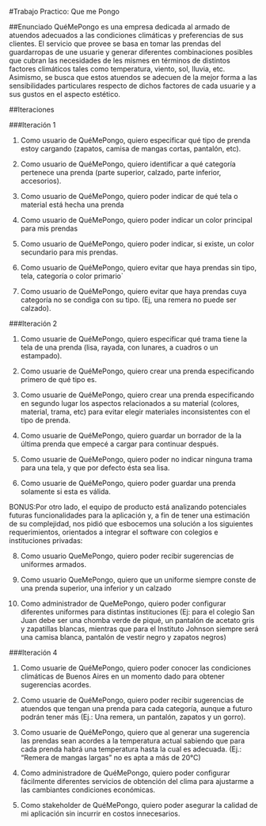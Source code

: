 #Trabajo Practico: Que me Pongo

##Enunciado
QuéMePongo es una empresa dedicada al armado de atuendos adecuados a las condiciones climáticas y preferencias de sus clientes. El servicio que provee se basa en tomar las prendas del guardarropas de une usuarie y generar diferentes combinaciones posibles que cubran las necesidades de les mismes en términos de distintos factores climáticos tales como temperatura, viento, sol, lluvia, etc. Asimismo, se busca que estos atuendos se adecuen de la mejor forma a las sensibilidades particulares respecto de dichos factores de cada usuarie y a sus gustos en el aspecto estético.

##Iteraciones

###Iteración 1
1. Como usuario de QuéMePongo, quiero especificar qué tipo de prenda estoy cargando (zapatos, camisa de mangas cortas, pantalón, etc).

2. Como usuario de QuéMePongo, quiero identificar a qué categoría pertenece una prenda (parte superior, calzado, parte inferior, accesorios).

3. Como usuario de QuéMePongo, quiero poder indicar de qué tela o material está hecha una prenda

4. Como usuario de QuéMePongo, quiero poder indicar un color principal para mis prendas

5. Como usuario de QuéMePongo, quiero poder indicar, si existe, un color secundario para mis prendas.

6. Como usuario de QuéMePongo, quiero evitar que haya prendas sin tipo, tela, categoría o color primario`

7. Como usuario de QuéMePongo, quiero evitar que haya prendas cuya categoría no se condiga con su tipo. (Ej, una remera no puede ser calzado).

###Iteración 2
1. Como usuarie de QuéMePongo, quiero especificar qué trama tiene la tela de una prenda (lisa, rayada, con lunares, a cuadros o un estampado).

2. Como usuarie de QuéMePongo, quiero crear una prenda especificando primero de qué tipo es.

3. Como usuarie de QuéMePongo, quiero crear una prenda especificando en segundo lugar los aspectos relacionados a su material (colores, material, trama, etc) para evitar elegir materiales inconsistentes con el tipo de prenda.

4. Como usuarie de QuéMePongo, quiero guardar un borrador de la la última prenda que empecé a cargar para continuar después.

5. Como usuarie de QuéMePongo, quiero poder no indicar ninguna trama para una tela, y que por defecto ésta sea lisa.

6. Como usuarie de QuéMePongo, quiero poder guardar una prenda solamente si esta es válida.

BONUS:Por otro lado, el equipo de producto está analizando potenciales futuras funcionalidades para la aplicación y, a fin de tener una estimación de su complejidad, nos pidió que esbocemos una solución a los siguientes requerimientos, orientados a integrar el software con colegios e instituciones privadas:

8. Como usuario QueMePongo, quiero poder recibir sugerencias de uniformes armados.

9. Como usuario QueMePongo, quiero que un uniforme siempre conste de una prenda superior, una inferior y un calzado

10. Como administrador de QueMePongo, quiero poder configurar diferentes uniformes para distintas instituciones (Ej: para el colegio San Juan debe ser una chomba verde de piqué, un pantalón de acetato gris y zapatillas blancas, mientras que para el Instituto Johnson siempre será una camisa blanca, pantalón de vestir negro y zapatos negros)


###Iteración 4
1. Como usuarie de QuéMePongo, quiero poder conocer las condiciones climáticas de Buenos Aires en un momento dado para obtener sugerencias acordes.

2. Como usuarie de QuéMePongo, quiero poder recibir sugerencias de atuendos que tengan una prenda para cada categoría, aunque a futuro podrán tener más (Ej.: Una remera, un pantalón, zapatos y un gorro).

3. Como usuarie de QuéMePongo, quiero que al generar una sugerencia las prendas sean acordes a la temperatura actual sabiendo que para cada prenda habrá una temperatura hasta la cual es adecuada. (Ej.: “Remera de mangas largas” no es apta a más de 20°C)

4. Como administradore de QuéMePongo, quiero poder configurar fácilmente diferentes servicios de obtención del clima para ajustarme a las cambiantes condiciones económicas.

5. Como stakeholder de QuéMePongo, quiero poder asegurar la calidad de mi aplicación sin incurrir en costos innecesarios. 